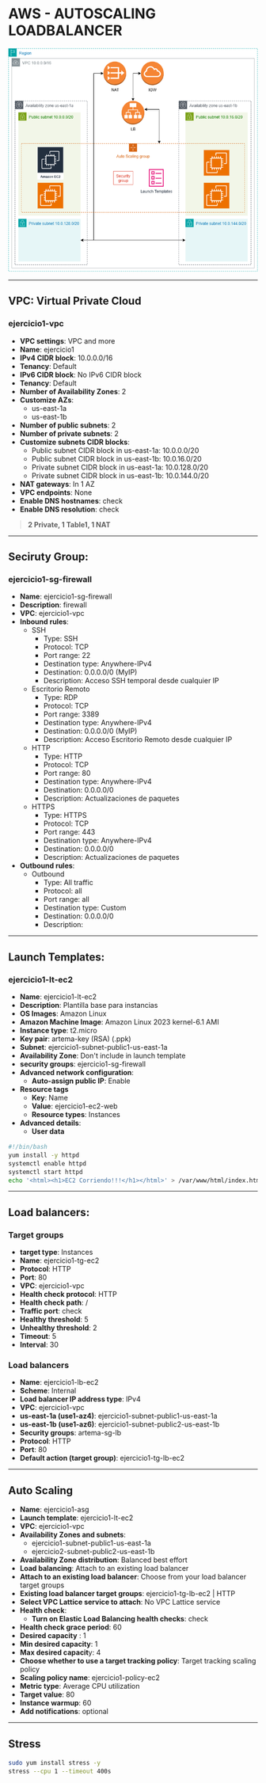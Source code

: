 # AWS - AUTOSCALING LOADBALANCER

<img src="..\Img\Ejercicio1.drawio.png">

---

## **VPC**: Virtual Private Cloud
### ejercicio1-vpc
- **VPC settings**: VPC and more
- **Name**: ejercicio1
- **IPv4 CIDR block**: 10.0.0.0/16
- **Tenancy**: Default
- **IPv6 CIDR block**: No IPv6 CIDR block
- **Tenancy**: Default
- **Number of Availability Zones**: 2
- **Customize AZs**:
  - us-east-1a
  - us-east-1b
- **Number of public subnets**: 2
- **Number of private subnets**: 2
- **Customize subnets CIDR blocks**:
  - Public subnet CIDR block in us-east-1a: 10.0.0.0/20
  - Public subnet CIDR block in us-east-1b: 10.0.16.0/20
  - Private subnet CIDR block in us-east-1a: 10.0.128.0/20
  - Private subnet CIDR block in us-east-1b: 10.0.144.0/20
- **NAT gateways**: In 1 AZ
- **VPC endpoints**: None
- **Enable DNS hostnames**: check
- **Enable DNS resolution**: check

>**2 Private, 1 Table1, 1 NAT**

---

## **Seciruty Group**: 
### ejercicio1-sg-firewall
- **Name**: ejercicio1-sg-firewall
- **Description**: firewall
- **VPC**: ejercicio1-vpc
- **Inbound rules**:
  - SSH
    - Type: SSH
    - Protocol: TCP
    - Port range: 22
    - Destination type: Anywhere-IPv4
    - Destination: 0.0.0.0/0 (MyIP)
    - Description: Acceso SSH temporal desde cualquier IP
  - Escritorio Remoto
    - Type: RDP
    - Protocol: TCP
    - Port range: 3389
    - Destination type: Anywhere-IPv4
    - Destination: 0.0.0.0/0 (MyIP)
    - Description: Acceso Escritorio Remoto desde cualquier IP
  - HTTP
    - Type: HTTP
    - Protocol: TCP
    - Port range: 80
    - Destination type: Anywhere-IPv4
    - Destination: 0.0.0.0/0
    - Description: Actualizaciones de paquetes
  - HTTPS
    - Type: HTTPS
    - Protocol: TCP
    - Port range: 443
    - Destination type: Anywhere-IPv4
    - Destination: 0.0.0.0/0
    - Description: Actualizaciones de paquetes
- **Outbound rules**:
  - Outbound
    - Type: All traffic
    - Protocol: all
    - Port range: all
    - Destination type: Custom
    - Destination: 0.0.0.0/0
    - Description: 

---

## **Launch Templates**:
### ejercicio1-lt-ec2
- **Name**: ejercicio1-lt-ec2
- **Description**: Plantilla base para instancias
- **OS Images**: Amazon Linux
- **Amazon Machine Image**: Amazon Linux 2023 kernel-6.1 AMI
- **Instance type**: t2.micro
- **Key pair**: artema-key (RSA) (.ppk)
- **Subnet**: ejercicio1-subnet-public1-us-east-1a
- **Availability Zone**: Don't include in launch template
- **security groups**: ejercicio1-sg-firewall
- **Advanced network configuration**:
  - **Auto-assign public IP**: Enable
- **Resource tags**
  - **Key**: Name
  - **Value**: ejercicio1-ec2-web
  - **Resource types**: Instances
- **Advanced details**:
  - **User data**
```bash
#!/bin/bash
yum install -y httpd
systemctl enable httpd
systemctl start httpd
echo '<html><h1>EC2 Corriendo!!!</h1></html>' > /var/www/html/index.html
```

---

## **Load balancers**:
### Target groups
- **target type**: Instances
- **Name**: ejercicio1-tg-ec2
- **Protocol**: HTTP
- **Port**: 80
- **VPC**: ejercicio1-vpc
- **Health check protocol**: HTTP 
- **Health check path**: /
- **Traffic port**: check
- **Healthy threshold**: 5
- **Unhealthy threshold**: 2
- **Timeout**: 5
- **Interval**: 30

### Load balancers
- **Name**: ejercicio1-lb-ec2
- **Scheme**: Internal
- **Load balancer IP address type**: IPv4
- **VPC**: ejercicio1-vpc
- **us-east-1a (use1-az4)**: ejercicio1-subnet-public1-us-east-1a
- **us-east-1b (use1-az6)**: ejercicio1-subnet-public2-us-east-1b
- **Security groups**: artema-sg-lb
- **Protocol**: HTTP
- **Port**: 80
- **Default action (target group)**: ejercicio1-tg-lb-ec2

---

## Auto Scaling
- **Name**: ejercicio1-asg
- **Launch template**: ejercicio1-lt-ec2
- **VPC**: ejercicio1-vpc
- **Availability Zones and subnets**:
  - ejercicio1-subnet-public1-us-east-1a 
  - ejercicio2-subnet-public2-us-east-1b
- **Availability Zone distribution**: Balanced best effort
- **Load balancing**: Attach to an existing load balancer
- **Attach to an existing load balancer**: Choose from your load balancer target groups
- **Existing load balancer target groups**: ejercicio1-tg-lb-ec2 | HTTP
- **Select VPC Lattice service to attach**: 
No VPC Lattice service
- **Health check**:
  - **Turn on Elastic Load Balancing health checks**: check
- **Health check grace period**: 60
- **Desired capacity** : 1
- **Min desired capacity**: 1
- **Max desired capacit**y: 4
- **Choose whether to use a target tracking policy**: Target tracking scaling policy
- **Scaling policy name**: ejercicio1-policy-ec2
- **Metric type**: Average CPU utilization
- **Target value**: 80
- **Instance warmup**: 60
- **Add notifications**: optional

---

## Stress
```bash
sudo yum install stress -y
stress --cpu 1 --timeout 400s
```